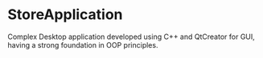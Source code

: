 # StoreApplication
Complex Desktop application developed using C++ and  QtCreator for GUI, having a strong foundation in OOP principles.
